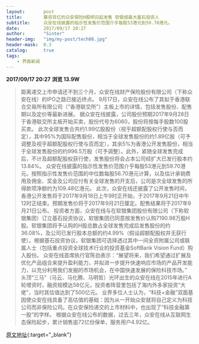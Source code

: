 ```yaml
---
layout:       post
title:        募资百亿的众安保险H股明日起发售 软银成最大基石投资人
subtitle:     众安在线披露的指示性发售价范围介乎每股53港元到59.70港元。
date:         2017/09/17 20:27
author:       "Sinter"
header-img:   "img/my-post/tech08.jpg"
header-mask:  0.3
catalog:      true
tags:
    - 界面新闻
---
```


**2017/09/17 20:27**  **浏览 13.9W**

> 距离递交上市申请还不到三个月，众安在线财产保险股份有限公司（下称众安在线）的IPO之路已接近终点。
9月17日，众安在线公布了其拟于香港联合交易所有限公司（“香港联交所”）主板上市的详情，包括发售股份、配售期以及定价等最新进展。
据众安在线披露，公司股份预期2017年9月28日于香港联交所主板开始买卖，股份代号为6060，股份将按每手股数100股买卖。
此次全球发售合共约1.99亿股股份（视乎超额配股权行使与否而定），其中95%为国际配售股份，相当于全球发售股份的约1.89亿股（可予调整及视乎超额配股权行使与否而定），其余5%为香港公开发售股份，相当于全球发售股份的约996.5万股（可予调整）。此外，紧随全球发售完成后，不计及超额配股权获行使，发售股份将会占本公司经扩大已发行股本约13.84%。
众安在线披露的指示性发售价范围介乎每股53港元到59.70港元。按照指示性发售价范围的中位数每股56.70港元计算，以及估计承销费用及佣金、奖金及公司应付有关全球发售的开支后，公司是次全球发售的所得款项净额约为109.48亿港元。
此次，众安在线还披露了公开发售时间，香港公开发售将于2017年9月18日上午9时正开始，于2017年9月21日中午12时正结束。预期发售价将于2017年9月21日厘定。配售结果将于2017年9月21日公布。
投资者方面，众安在线与在软银集团股份有限公司（下称软银集团）订立基石投资协议，软银集团已同意按发售价认购7190.98万股H股。软银集团将予认购的H股总数占全球发售完成后发售股份的约36.08%，及公司已发行股本总额的约4.99%（假设超额配股权并无获行使）。根据基石投资协议，软银集团可选择透过其中一间全资附属公司或联属人士（包括重点投资全球技术行业的投资基金SoftBank Vision Fund）购入股份。
众安在线首席执行官陈劲表示：“展望将来，我们希望通过扩展及优化产品组合来提升盈利能力，并拟进一步提升快速响应市场的产品开发能力，以充分利用我们发掘的市场机会，在中国快速发展的保险科技市场。”
头顶“三马”（马云、马化腾、马明哲）光环出生的众安在线在2015年进行A轮增资时，融资规模达58亿元，投资者阵营里包括了海内外多家投资“大佬”，当时其估值达到了500亿元。
业界多位人士认为，“科技+金融”双面基因使众安在线具备了高估值的基础：因为从一开始众安就将自己定义为科技公司而非保险公司。在众安保险递交的上市材料中，也出现了“科技金融第一股”的字样。
根据众安在线公布的数据，过去三年，众安在线从互联网生态保险起步，累计销售逾72亿份保单，服务用户4.92亿。


[原文地址](http://www.jiemian.com/article/1629912.html){:target="_blank"}


